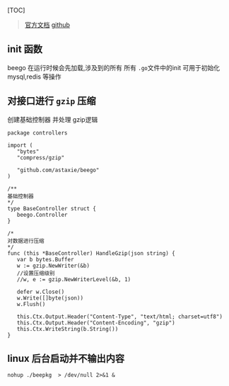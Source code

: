 
[TOC]


> [官方文档](https://beego.me/docs/quickstart/)
> [github]()


## init 函数
beego 在运行时候会先加载,涉及到的所有 所有 `.go`文件中的init
可用于初始化 mysql,redis 等操作



## 对接口进行 `gzip` 压缩
 创建基础控制器  并处理 gzip逻辑
 ```
 package controllers

import (
	"bytes"
	"compress/gzip"

	"github.com/astaxie/beego"
)

/**
基础控制器
*/
type BaseController struct {
	beego.Controller
}

/*
对数据进行压缩
*/
func (this *BaseController) HandleGzip(json string) {
	var b bytes.Buffer
	w := gzip.NewWriter(&b)
    //设置压缩级别
    //w, e := gzip.NewWriterLevel(&b, 1)
    
	defer w.Close()
	w.Write([]byte(json))
	w.Flush()

	this.Ctx.Output.Header("Content-Type", "text/html; charset=utf8")
	this.Ctx.Output.Header("Content-Encoding", "gzip")
	this.Ctx.WriteString(b.String())
}
```
## linux 后台启动并不输出内容
`nohup ./beepkg  > /dev/null 2>&1 &`

